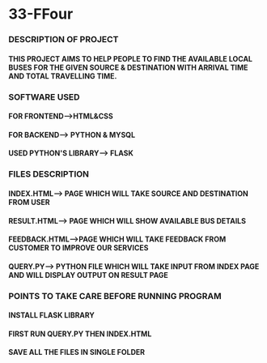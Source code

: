 # 33-FFour
### DESCRIPTION OF PROJECT
#### THIS PROJECT AIMS TO HELP PEOPLE TO FIND THE AVAILABLE LOCAL BUSES FOR THE GIVEN SOURCE & DESTINATION WITH ARRIVAL TIME AND TOTAL TRAVELLING TIME.
### SOFTWARE USED
#### FOR FRONTEND-->HTML&CSS
#### FOR BACKEND--> PYTHON & MYSQL
#### USED PYTHON'S LIBRARY--> FLASK
### FILES DESCRIPTION
#### INDEX.HTML--> PAGE WHICH WILL TAKE SOURCE AND DESTINATION FROM USER
#### RESULT.HTML--> PAGE WHICH WILL SHOW AVAILABLE BUS DETAILS 
#### FEEDBACK.HTML-->PAGE WHICH WILL TAKE FEEDBACK FROM CUSTOMER TO IMPROVE OUR SERVICES
#### QUERY.PY--> PYTHON FILE WHICH WILL TAKE INPUT FROM INDEX PAGE AND WILL DISPLAY OUTPUT ON RESULT PAGE
### POINTS TO TAKE CARE BEFORE RUNNING PROGRAM
#### INSTALL FLASK LIBRARY
#### FIRST RUN QUERY.PY THEN INDEX.HTML
#### SAVE ALL THE FILES IN SINGLE FOLDER

